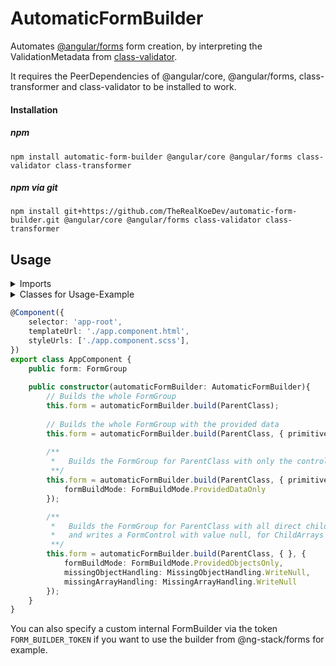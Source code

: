 # AutomaticFormBuilder

Automates [@angular/forms](https://www.npmjs.com/package/@angular/forms) form creation,
by interpreting the ValidationMetadata from [class-validator](https://www.npmjs.com/package/class-validator).

It requires the PeerDependencies of @angular/core, @angular/forms, class-transformer and class-validator to be installed to work.

#### Installation

##### npm
````
npm install automatic-form-builder @angular/core @angular/forms class-validator class-transformer
````

##### npm via git
````
npm install git+https://github.com/TheRealKoeDev/automatic-form-builder.git @angular/core @angular/forms class-validator class-transformer
````

## Usage

<details>
<summary>Imports</summary>
    
```typescript
import { FormGroup } from '@angular/forms';
import { 
    AutomaticFormBuilder,
    FormBuildMode,
    MissingArrayHandling,
    MissingObjectHandling
} from 'automatic-form-builder'
import { 
    IsArray,
    IsNotEmpty,
    IsString,
    ValidateNested
} from "class-validator";
import { Type } from 'class-transformer';
```
</details>
<details>
<summary>Classes for Usage-Example</summary>
    
```typescript
class ChildClass {
    @IsString()
    public testPropety: string;
}

class ParentClass {
    // Does not build this property, because it has no Decorator from @ng-stack/forms 
    public unbuildProperty: unknown;
    
    @IsString()
    public primitiveProperty: string;
    
    @IsArray()
    @IsString({ each: true })
    public primitiveArrayProperty: string[];
    
    @IsNotEmpty()
    @ValidateNested()
    @Type(() => ChildClass)
    public objectProperty: ChildClass;    
   
    @ValidateNested({ each: true })
    @IsArray()
    @Type(() => ChildClass)
    public objectArrayProperty: ChildClass[];
}
```
</details>

```typescript
@Component({
    selector: 'app-root',
    templateUrl: './app.component.html',
    styleUrls: ['./app.component.scss'],
})
export class AppComponent {
    public form: FormGroup
    
    public constructor(automaticFormBuilder: AutomaticFormBuilder){
        // Builds the whole FormGroup
        this.form = automaticFormBuilder.build(ParentClass);
        
        // Builds the whole FormGroup with the provided data
        this.form = automaticFormBuilder.build(ParentClass, { primitiveProperty: 'some text' });
        
        /**
         *   Builds the FormGroup for ParentClass with only the control for 'primitiveProperty'
         **/ 
        this.form = automaticFormBuilder.build(ParentClass, { primitiveProperty: 'some other text' }, {
            formBuildMode: FormBuildMode.ProvidedDataOnly
        });

        /**
         *   Builds the FormGroup for ParentClass with all direct child controls,  
         *   and writes a FormControl with value null, for ChildArrays and ChildObjects that are not provided in the data.
         **/ 
        this.form = automaticFormBuilder.build(ParentClass, { }, {
            formBuildMode: FormBuildMode.ProvidedObjectsOnly,
            missingObjectHandling: MissingObjectHandling.WriteNull,
            missingArrayHandling: MissingArrayHandling.WriteNull
        });
    }
}

```
You can also specify a custom internal FormBuilder via the token `FORM_BUILDER_TOKEN` if you want to use the builder from @ng-stack/forms for example.

